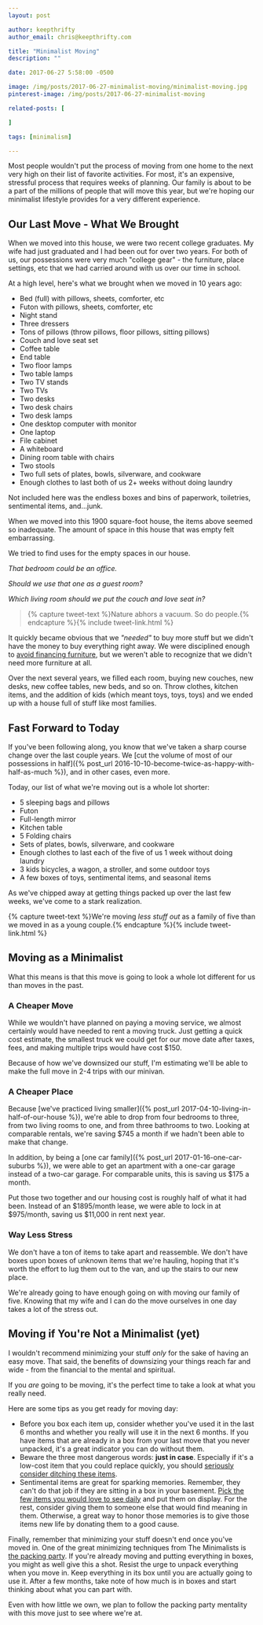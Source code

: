 ```yaml
---
layout: post

author: keepthrifty
author_email: chris@keepthrifty.com

title: "Minimalist Moving"
description: ""

date: 2017-06-27 5:58:00 -0500

image: /img/posts/2017-06-27-minimalist-moving/minimalist-moving.jpg
pinterest-image: /img/posts/2017-06-27-minimalist-moving

related-posts: [

]

tags: [minimalism]

---
```


Most people wouldn't put the process of moving from one home to the next very high on their list of favorite activities. For most, it's an expensive, stressful process that requires weeks of planning. Our family is about to be a part of the millions of people that will move this year, but we're hoping our minimalist lifestyle provides for a very different experience.

## Our Last Move - What We Brought

When we moved into this house, we were two recent college graduates. My wife had just graduated and I had been out for over two years. For both of us, our possessions were very much "college gear" - the furniture, place settings, etc that we had carried around with us over our time in school.

At a high level, here's what we brought when we moved in 10 years ago:

- Bed (full) with pillows, sheets, comforter, etc
- Futon with pillows, sheets, comforter, etc
- Night stand
- Three dressers
- Tons of pillows (throw pillows, floor pillows, sitting pillows)
- Couch and love seat set
- Coffee table
- End table
- Two floor lamps
- Two table lamps
- Two TV stands
- Two TVs
- Two desks
- Two desk chairs
- Two desk lamps
- One desktop computer with monitor
- One laptop
- File cabinet
- A whiteboard
- Dining room table with chairs
- Two stools
- Two full sets of plates, bowls, silverware, and cookware
- Enough clothes to last both of us 2+ weeks without doing laundry

Not included here was the endless boxes and bins of paperwork, toiletries, sentimental items, and...junk.

When we moved into this 1900 square-foot house, the items above seemed so inadequate. The amount of space in this house that was empty felt embarrassing.

We tried to find uses for the empty spaces in our house.

_That bedroom could be an office._

_Should we use that one as a guest room?_

_Which living room should we put the couch and love seat in?_

> {% capture tweet-text %}Nature abhors a vacuum. So do people.{% endcapture %}{% include tweet-link.html %}

It quickly became obvious that we _"needed"_ to buy more stuff but we didn't have the money to buy everything right away. We were disciplined enough to [avoid financing furniture](http://www.makingsenseofcents.com/2017/06/financing-furniture.html), but we weren't able to recognize that we didn't need more furniture at all.

Over the next several years, we filled each room, buying new couches, new desks, new coffee tables, new beds, and so on. Throw clothes, kitchen items, and the addition of kids (which meant toys, toys, toys) and we ended up with a house full of stuff like most families.

## Fast Forward to Today

If you've been following along, you know that we've taken a sharp course change over the last couple years. We [cut the volume of most of our possessions in half]({% post_url 2016-10-10-become-twice-as-happy-with-half-as-much %}), and in other cases, even more.

Today, our list of what we're moving out is a whole lot shorter:

- 5 sleeping bags and pillows
- Futon
- Full-length mirror
- Kitchen table
- 5 Folding chairs
- Sets of plates, bowls, silverware, and cookware
- Enough clothes to last each of the five of us 1 week without doing laundry
- 3 kids bicycles, a wagon, a stroller, and some outdoor toys
- A few boxes of toys, sentimental items, and seasonal items

As we've chipped away at getting things packed up over the last few weeks, we've come to a stark realization.

{% capture tweet-text %}We're moving _less stuff out_ as a family of five than we moved in as a young couple.{% endcapture %}{% include tweet-link.html %}

## Moving as a Minimalist

What this means is that this move is going to look a whole lot different for us than moves in the past.

### A Cheaper Move

While we wouldn't have planned on paying a moving service, we almost certainly would have needed to rent a moving truck. Just getting a quick cost estimate, the smallest truck we could get for our move date after taxes, fees, and making multiple trips would have cost $150.

Because of how we've downsized our stuff, I'm estimating we'll be able to make the full move in 2-4 trips with our minivan.

### A Cheaper Place

Because [we've practiced living smaller]({% post_url 2017-04-10-living-in-half-of-our-house %}), we're able to drop from four bedrooms to three, from two living rooms to one, and from three bathrooms to two. Looking at comparable rentals, we're saving $745 a month if we hadn't been able to make that change.

In addition, by being a [one car family]({% post_url 2017-01-16-one-car-suburbs %}), we were able to get an apartment with a one-car garage instead of a two-car garage. For comparable units, this is saving us $175 a month.

Put those two together and our housing cost is roughly half of what it had been. Instead of an $1895/month lease, we were able to lock in at $975/month, saving us $11,000 in rent next year.

### Way Less Stress

We don't have a ton of items to take apart and reassemble. We don't have boxes upon boxes of unknown items that we're hauling, hoping that it's worth the effort to lug them out to the van, and up the stairs to our new place.

We're already going to have enough going on with moving our family of five. Knowing that my wife and I can do the move ourselves in one day takes a lot of the stress out.

## Moving if You're Not a Minimalist (yet)

I wouldn't recommend minimizing your stuff _only_ for the sake of having an easy move. That said, the benefits of downsizing your things reach far and wide - from the financial to the mental and spiritual.

If you _are_ going to be moving, it's the perfect time to take a look at what you really need.

Here are some tips as you get ready for moving day:

- Before you box each item up, consider whether you've used it in the last 6 months and whether you really will use it in the next 6 months. If you have items that are already in a box from your last move that you never unpacked, it's a great indicator you can do without them.
- Beware the three most dangerous words: __just in case__. Especially if it's a low-cost item that you could replace quickly, you should [seriously consider ditching these items](http://www.theminimalists.com/jic/).
- Sentimental items are great for sparking memories. Remember, they can't do that job if they are sitting in a box in your basement. [Pick the few items you would love to see daily](http://www.jaimedeclutters.com/blog/2016/10/16/love-our-sentimental-items/) and put them on display. For the rest, consider giving them to someone else that would find meaning in them. Otherwise, a great way to honor those memories is to give those items new life by donating them to a good cause.

Finally, remember that minimizing your stuff doesn't end once you've moved in. One of the great minimizing techniques from The Minimalists is [the packing party](http://www.theminimalists.com/packing/). If you're already moving and putting everything in boxes, you might as well give this a shot. Resist the urge to unpack everything when you move in. Keep everything in its box until you are actually going to use it. After a few months, take note of how much is in boxes and start thinking about what you can part with.

Even with how little we own, we plan to follow the packing party mentality with this move just to see where we're at.
